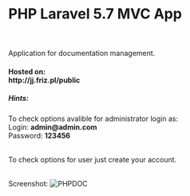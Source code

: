 # PHP Laravel 5.7 MVC App <br /><br />

Application for documentation management.

<h4>Hosted on:<br />
http://jj.friz.pl/public</h4>


<h5>Hints:</h5>
To check options avalible for administrator login as:<br />
Login:  <b> admin@admin.com</b> <br />
Password:  <b>  123456</b> <br />

<br />

To check options for user just create your account.<br /><br />

Screenshot:
![PHPDOC](https://user-images.githubusercontent.com/38703432/57926906-e00a7300-78ac-11e9-9b65-444ae5f2a286.png)
